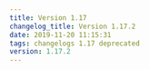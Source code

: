 ```yaml
---
title: Version 1.17
changelog_title: Version 1.17.2
date: 2019-11-20 11:15:31
tags: changelogs 1.17 deprecated
version: 1.17.2
---
```

<script src="https://gist.github.com/spinnaker-release/d020714e9190763f27e35701e14c6bc1.js?file=1.17.2.md"></script>
<script src="https://gist.github.com/spinnaker-release/d020714e9190763f27e35701e14c6bc1.js?file=1.17.1.md"></script>
<script src="https://gist.github.com/spinnaker-release/d020714e9190763f27e35701e14c6bc1.js?file=1.17.0.md"></script>
